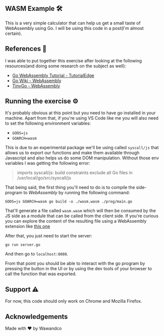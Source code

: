## WASM Example 🛠️

This is a very simple calculator that can help us get a small taste of WebAssembly using Go.
I will be using this code in a post(I'm almost certain).

## References 📑
I was able to put together this exercise after looking at the following resources(and doing some research on the subject as well):
-  [Go WebAssembly Tutorial - TutorialEdge](https://tutorialedge.net/golang/go-webassembly-tutorial/)
- [Go Wiki - WebAssembly](https://github.com/golang/go/wiki/WebAssembly#webassembly)
- [TinyGo - WebAssembly](https://tinygo.org/docs/guides/webassembly/)

## Running the exercise ⚙️
It's probably obvious at this point but you need to have go installed in your machine.
Apart from that, if you're using VS Code like me you will also need to set the following environment variables:
- `GOOS=js`
- `GOARCH=wasm`

This is due to an experimental package we'll be using called `syscall/js` that allows us to export our functions and make them available through Javascript and also helps us do some DOM manipulation. Without those env variables I was getting the following error:

> imports syscall/js: build constraints exclude all Go files in /usr/local/go/src/syscall/js

That being said, the first thing you'll need to do is to compile the side-program to *WebAssembly* by running the following command:

```
GOOS=js GOARCH=wasm go build -o ./wasm.wasm ./prog/main.go
```
That'll generate a file called `wasm.wasm` which will then be consumed by the JS side as a module that can be called from the client side.
If you're curious you can explore the content of the resulting file using a WebAssembly extension like [this one](https://marketplace.visualstudio.com/items?itemName=dtsvet.vscode-wasm)

After that, you just need to start the server:
```
go run server.go
```
And then go to `localhost:8080`.

From that point you should be able to interact with the go program by pressing the button in the UI or by using the dev tools of your browser to call the function that was exported.

## Support ⚠️
For now, this code should only work on Chrome and Mozilla Firefox.

## Acknowledgements
Made with ❤️ by Wawandco
